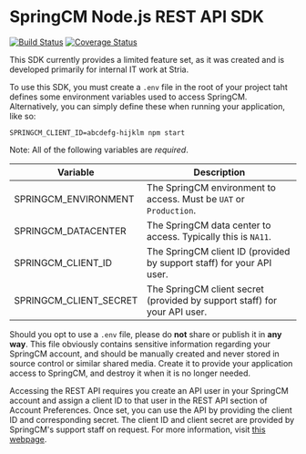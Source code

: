 SpringCM Node.js REST API SDK
=============================

[![Build Status](https://travis-ci.org/paulholden2/springcm-nodejs-sdk.svg?branch=master)](https://travis-ci.org/paulholden2/springcm-nodejs-sdk) [![Coverage Status](https://coveralls.io/repos/github/paulholden2/springcm-nodejs-sdk/badge.svg?branch=master)](https://coveralls.io/github/paulholden2/springcm-nodejs-sdk?branch=master)

This SDK currently provides a limited feature set, as it was created and is developed primarily for internal IT work at Stria.

To use this SDK, you must create a `.env` file in the root of your project taht defines some environment variables used to access SpringCM. Alternatively, you can simply define these when running your application, like so:

```
SPRINGCM_CLIENT_ID=abcdefg-hijklm npm start
```

Note: All of the following variables are *required*.

| Variable | Description |
|----------|-------------|
| SPRINGCM_ENVIRONMENT | The SpringCM environment to access. Must be `UAT` or `Production`. |
| SPRINGCM_DATACENTER | The SpringCM data center to access. Typically this is `NA11`. |
| SPRINGCM_CLIENT_ID | The SpringCM client ID (provided by support staff) for your API user. |
| SPRINGCM_CLIENT_SECRET | The SpringCM client secret (provided by support staff) for your API user. |

Should you opt to use a `.env` file, please do **not** share or publish it in **any way**. This file obviously contains sensitive information regarding your SpringCM account, and should be manually created and never stored in source control or similar shared media. Create it to provide your application access to SpringCM, and destroy it when it is no longer needed.

Accessing the REST API requires you create an API user in your SpringCM account and assign a client ID to that user in the REST API section of Account Preferences. Once set, you can use the API by providing the client ID and corresponding secret. The client ID and client secret are provided by SpringCM's support staff on request. For more information, visit [this webpage](https://developer.springcm.com/guides/rest-api-authentication).
